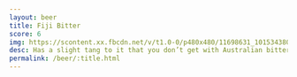 ```yaml
---
layout: beer
title: Fiji Bitter
score: 6
img: https://scontent.xx.fbcdn.net/v/t1.0-0/p480x480/11698631_10153438034358745_1791286718120294864_n.jpg?oh=9ebb2282b2e412f7ce2e43ab3d9f53d9&oe=590E4514
desc: Has a slight tang to it that you don’t get with Australian bitters
permalink: /beer/:title.html
---
```

